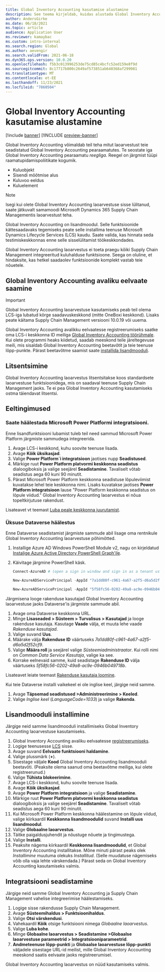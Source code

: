 ```yaml
---
title: Global Inventory Accounting kasutamise alustamine
description: See teema kirjeldab, kuidas alustada Global Inventory Accounting kasutamist.
author: AndersGirke
ms.date: 06/18/2021
ms.topic: article
audience: Application User
ms.reviewer: kamaybac
ms.custom: intro-internal
ms.search.region: Global
ms.author: aevengir
ms.search.validFrom: 2021-06-18
ms.dyn365.ops.version: 10.0.20
ms.openlocfilehash: f5b3c013996253de75cd85c4bcfc52ed159e8f9d
ms.sourcegitcommit: 8c17717b800c2649af573851ab640368af299981
ms.translationtype: MT
ms.contentlocale: et-EE
ms.lasthandoff: 11/23/2021
ms.locfileid: "7860504"
---
```

# <a name="get-started-with-global-inventory-accounting"></a>Global Inventory Accounting kasutamise alustamine

[!include [banner](../includes/banner.md)]
[!INCLUDE [preview-banner](../includes/preview-banner.md)]
<!--KFM: Preview until 4/30/2022 -->

Global Inventory Accounting võimaldab teil teha mitut laoarvestust teie seadistatud Global Inventory Accounting pearaamatutes. Te seostate iga Global Inventory Accounting pearaamatu *reegliga*. Reegel on järgmist tüüpi raamatupidamispoliitikate kogumik.

- Kuluobjekt
- Sisendi mõõtmise alus
- Kuluvoo eeldus
- Kuluelement

> [!NOTE]
> Isegi kui olete Global Inventory Accounting laoarvestuse sisse lülitanud, saate jätkuvalt samamoodi Microsoft Dynamics 365 Supply Chain Managementis laoarvestust teha.

Global Inventory Accounting on lisandmoodul. Selle funktsioonide kättesaadavaks tegemiseks peate selle installima teenuse Microsoft Dynamics Lifecycle Services (LCS) kaudu. Saate valida, kas hinnata seda testimiskeskkonnas enne selle sisselülitamist töökeskkondades.

Global Inventory Accounting laoarvestus ei toeta praegu kõiki Supply Chain Management integreeritud kuluhalduse funktsioone. Seega on oluline, et hindaksite, kas hetkel saadaolev funktsioonide komplekt vastab teie nõuetele.

## <a name="how-to-get-the-global-inventory-accounting-public-preview"></a><a name="sign-up"></a>Global Inventory Accounting avaliku eelvaate saamine

> [!IMPORTANT]
> Global Inventory Accounting laoarvestuse kasutamiseks peab teil olema LCS-iga lubatud kõrge saadavuskeskkond (mitte OneBoxi keskkond). Lisaks peate käitama Supply Chain Management versiooni 10.0.19 või uuema.

Global Inventory Accounting avalikku eelvaatesse registreerumiseks saatke oma LCS-i keskkonna ID meiliga [Global Inventory Accounting töörühmale](mailto:GlobalInvAccount@microsoft.com). Kui olete programmi heaks kiidetud, saadab meeskond teile järeltegevuse meili, mis sisaldab Global Inventory Accounting beetavõtit ja teie teenuse lõpp-punkte. Pärast beetavõtme saamist saate [installida lisandmooduli](#install).

## <a name="licensing"></a>Litsentsimine

Global Inventory Accounting laoarvestus litsentsitakse koos standardsete laoarvestuse funktsioonidega, mis on saadaval teenuse Supply Chain Management jaoks. Te ei pea Global Inventory Accounting kasutamiseks ostma täiendavat litsentsi.

## <a name="prerequisites"></a>Eeltingimused

### <a name="set-up-microsoft-power-platform-integration"></a>Saate häälestada Microsoft Power Platformi integratsiooni.

Enne lisandfunktsiooni lubamist tuleb teil need sammud Microsoft Power Platform järgmiste sammudega integreerida.

1. Avage LCS-i keskkond, kuhu soovite teenuse lisada.
1. Avage **Kõik üksikasjad**.
1. Valige **Power Platform`i integratsioon** jaotises nupp **Seadistused**.
1. Märkige ruut **Power Platform platvormi keskkonna seadistus** dialoogiboksis ja valige seejärel **Seadistamine**. Tavaliselt võtab seadistus aega 60 kuni 90 minutit.
1. Pärast Microsoft Power Platform keskkonna seadistuse lõpuleviimist kuvatakse lehel teie keskkonna nimi. Lisaks kuvatakse jaotises **Power Platform integratsioon** lause "Power Platform keskkonna seadistus on lõpule viidud." Global Inventory Accounting laoarvestus ei nõua topeltkirjutuse rakendust.

Lisateavet vt teemast [Luba peale keskkonna juurutamist](../../fin-ops-core/dev-itpro/power-platform/enable-power-platform-integration.md#enable-after-deploy).

### <a name="set-up-dataverse"></a>Üksuse Dataverse häälestus

Enne Dataverse seadistamist järgmiste sammude abil lisage oma rentnikule Global Inventory Accounting laoarvestuse põhimõtted.

1. Installige Azure AD Windows PowerShell Module v2, nagu on kirjeldatud [Instalige Azure Active Directory PowerShell Graph'ile](/powershell/azure/active-directory/install-adv2).
1. Käivitage järgmine PowerShell käsk.

    ```powershell
    Connect-AzureAD # (open a sign in window and sign in as a tenant user)

    New-AzureADServicePrincipal -AppId "7a1dd80f-c961-4a67-a2f5-d6a5d2f52cf9" -DisplayName "d365-scm-costaccountingservice"

    New-AzureADServicePrincipal -AppId "5f58fc56-0202-49a8-ac9e-0946b049718b" -DisplayName "d365-scm-operationdataservice"
    ```

Järgmisena looge rakenduse kasutajad Global Inventory Accounting laoarvestuse jaoks Dataverse'is järgmiste sammude abil.

1. Avage oma Dataverse keskkonna URL.
1. Minge **Lisaseaded \> Süsteem \> Turvalisus \> Kasutajad** ja looge rakenduse kasutaja. Kasutage **Vaade** välja, et muuta lehe vaade *Rakenduse kasutajad*.
1. Valige suvand **Uus**.
1. Määrake välja **Rakenduse ID** väärtuseks *7a1dd80f-c961-4a67-a2f5-d6a5d2f52cf9*.
1. Valige **Määra roll** ja seejärel valige *Süsteemiadministraator*. Kui rolli nimi on *Common Data Service Kasutaja*, valige ka see.
1. Korrake eelnevaid samme, kuid seadistage **Rakenduse ID** välja väärtuseks *5f58fc56-0202-49a8-ac9e-0946b049718b*.

Lisateavet leiate teemast [Rakenduse kasutaja loomine](/power-platform/admin/create-users-assign-online-security-roles#create-an-application-user).

Kui teie Dataverse installi vaikekeel ei ole inglise keel, järgige neid samme.

1. Avage **Täpsemad seadistused \>Administreerimine \> Keeled**.
1. Valige *Inglise keel* (*LanguageCode=1033*) ja valige **Rakenda**.

## <a name="install-the-add-in"></a><a name="install"></a>Lisandmooduli installimine

Järgige neid samme lisandmooduli installimiseks Global Inventory Accounting laoarvestuse kasutamiseks.

1. Global Inventory Accounting avaliku eelvaatesse [registreerumiseks](#sign-up).
1. Logige teenusesse [LCS](https://lcs.dynamics.com/Logon/Index) sisse.
1. Avage suvand **Eelvaate funktsiooni haldamine**.
1. Valige plussmärk (**+**).
1. Sisestage väljale **Kood** Global Inventory Accounting lisandmooduli beetavõti. (Peaksite olema saanud oma beetavõtme meiliga, kui olete registreerunud.)
1. Valige **Tühista blokeerimine**.
1. Avage LCS-i keskkond, kuhu soovite teenuse lisada.
1. Avage **Kõik üksikasjad**.
1. Avage **Power Platform integratsioon** ja valige **Seadistamine**.
1. Märkige ruut **Power Platform platvormi keskkonna seadistus** dialoogiboksis ja valige seejärel **Seadistamine**. Tavaliselt võtab seadistus aega 60 kuni 90 minutit.
1. Kui Microsoft Power Platform keskkonna häälestamine on lõpule viidud, valige kiirkaardil **Keskkonna lisandmoodulid** suvand **Installi uus lisandmoodul**.
1. Valige **Globaalne laoarvestus**.
1. Täitke paigaldusjuhendit ja nõustuge nõuete ja tingimustega.
1. Valige **Installi**.
1. Peaksite nägema kiirkaardil **Keskkonna lisandmoodulid**, et Global Inventory Accounting installitakse. Mõne minuti pärast peaks olek *Installimine* muutuma olekuks *Installitud*. (Selle muudatuse nägemiseks võib olla vaja lehte värskendada.) Pärast seda on Global Inventory Accounting kasutamiseks valmis.

## <a name="set-up-the-integration"></a>Integratsiooni seadistamine

Järgige neid samme Global Inventory Accounting ja Supply Chain Management vahelise integreerimise häälestamiseks.

1. Logige sisse rakendusse Supply Chain Management.
1. Avage **Süsteemihaldus \> Funktsioonihaldus**.
1. Valige **Otsi värskendusi**.
1. Vahekaardil **Kõik** otsige funktsiooni nimega *Globaalne laoarvestus*.
1. Valige **Luba kohe**.
1. Minge **Globaalne laoarvestus \> Seadistamine \>Globaalse laoarvestuse parameetrid \> Integratsiooniparameetrid**.
1. **Andmeteenuse lõpp-punkti** ja **Globaalse laoarvestuse lõpp-punkti** väljadele sisestage URL-id meilist, mille Global Inventory Accounting meeskond saatis eelvaate jaoks registreerumisel.

Global Inventory Accounting laoarvestus on nüüd kasutamiseks valmis.

